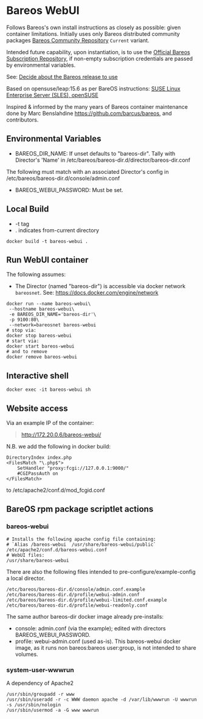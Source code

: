 # Bareos WebUI

Follows Bareos's own install instructions as closely as possible: given container limitations.
Initially uses only Bareos distributed community packages [Bareos Community Repository](https://download.bareos.org/current) `Current` variant.

Intended future capability, upon instantiation, is to use the [Official Bareos Subscription Repository](https://download.bareos.com/bareos/release/),
if non-empty subscription credentials are passed by environmental variables.

See: [Decide about the Bareos release to use](https://docs.bareos.org/IntroductionAndTutorial/InstallingBareos.html#decide-about-the-bareos-release-to-use)

Based on opensuse/leap:15.6 as per BareOS instructions:
[SUSE Linux Enterprise Server (SLES), openSUSE](https://docs.bareos.org/IntroductionAndTutorial/InstallingBareos.html#install-on-suse-based-linux-distributions)

Inspired & informed by the many years of Bareos container maintenance done by Marc Benslahdine https://github.com/barcus/bareos, and contributors.

## Environmental Variables

- BAREOS_DIR_NAME: If unset defaults to "bareos-dir".
 Tally with Director's 'Name' in /etc/bareos/bareos-dir.d/director/bareos-dir.conf

The following must match with an associated Director's config in /etc/bareos/bareos-dir.d/console/admin.conf
- BAREOS_WEBUI_PASSWORD: Must be set.

## Local Build
- -t tag <name>
- . indicates from-current directory

```shell
docker build -t bareos-webui .
```

## Run WebUI container

The following assumes:
- The Director (named "bareos-dir") is accessible via docker network `bareosnet`.
See: https://docs.docker.com/engine/network
```shell
docker run --name bareos-webui\
 --hostname bareos-webui\
 -e BAREOS_DIR_NAME='bareos-dir'\
 -p 9100:80\
 --network=bareosnet bareos-webui
# stop via:
docker stop bareos-webui
# start via:
docker start bareos-webui
# and to remove
docker remove bareos-webui
```

## Interactive shell

```
docker exec -it bareos-webui sh
```

## Website access

Via an example IP of the container:

> http://172.20.0.6/bareos-webui/

N.B. we add the following in docker build:
```shell
DirectoryIndex index.php
<FilesMatch "\.php$">
    SetHandler "proxy:fcgi://127.0.0.1:9000/"
    #CGIPassAuth on
</FilesMatch>
```
to /etc/apache2/conf.d/mod_fcgid.conf

## BareOS rpm package scriptlet actions

### bareos-webui
```shell
# Installs the following apache config file containing:
# `Alias /bareos-webui  /usr/share/bareos-webui/public`
/etc/apache2/conf.d/bareos-webui.conf
# WebUI files:
/usr/share/bareos-webui
```
There are also the following files intended to pre-configure/example-config a local director.
```shell
/etc/bareos/bareos-dir.d/console/admin.conf.example
/etc/bareos/bareos-dir.d/profile/webui-admin.conf
/etc/bareos/bareos-dir.d/profile/webui-limited.conf.example
/etc/bareos/bareos-dir.d/profile/webui-readonly.conf
```
The same author bareos-dir docker image already pre-installs:
- console: admin.conf (via the example); edited with directors BAREOS_WEBUI_PASSWORD.
- profile: webui-admin.conf (used as-is).
This bareos-webui docker image, as it runs non bareos:bareos user:group, is not intended to share volumes.

### system-user-wwwrun
A dependency of Apache2
```shell
/usr/sbin/groupadd -r www
/usr/sbin/useradd -r -c WWW daemon apache -d /var/lib/wwwrun -U wwwrun -s /usr/sbin/nologin
/usr/sbin/usermod -a -G www wwwrun
```
